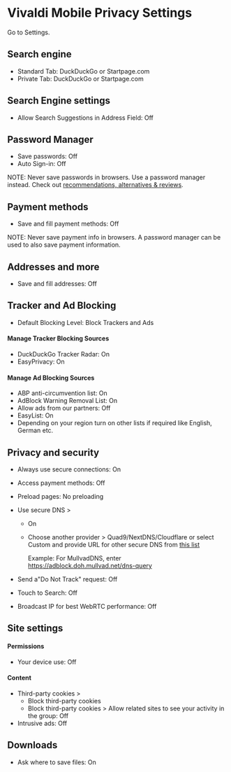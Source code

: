 # Vivaldi Mobile Privacy Settings

Go to Settings.



## Search engine
- Standard Tab: DuckDuckGo or Startpage.com
- Private Tab: DuckDuckGo or Startpage.com



## Search Engine settings
- Allow Search Suggestions in Address Field: Off



## Password Manager
- Save passwords: Off
- Auto Sign-in: Off

NOTE: Never save passwords in browsers. Use a password manager instead. Check out [recommendations, alternatives & reviews](https://github.com/StellarSand/privacy-settings#recommendations-alternatives--reviews).



## Payment methods
- Save and fill payment methods: Off

NOTE: Never save payment info in browsers. A password manager can be used to also save payment information.



## Addresses and more
- Save and fill addresses: Off



## Tracker and Ad Blocking
- Default Blocking Level: Block Trackers and Ads

#### Manage Tracker Blocking Sources
- DuckDuckGo Tracker Radar: On
- EasyPrivacy: On

#### Manage Ad Blocking Sources
- ABP anti-circumvention list: On
- AdBlock Warning Removal List: On
- Allow ads from our partners: Off
- EasyList: On
- Depending on your region turn on other lists if required like English, German etc.



## Privacy and security
- Always use secure connections: On
- Access payment methods: Off
- Preload pages: No preloading
- Use secure DNS >
  - On
  - Choose another provider > Quad9/NextDNS/Cloudflare or select Custom and provide URL for other secure DNS from [this list](https://www.privacyguides.org/dns/)
  
    Example: For MullvadDNS, enter https://adblock.doh.mullvad.net/dns-query

- Send a"Do Not Track" request: Off
- Touch to Search: Off
- Broadcast IP for best WebRTC performance: Off



## Site settings

#### Permissions
- Your device use: Off

#### Content
- Third-party cookies >
  - Block third-party cookies
  - Block third-party cookies > Allow related sites to see your activity in the group: Off
- Intrusive ads: Off



## Downloads
- Ask where to save files: On
